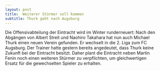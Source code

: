```yaml
---
layout: post
title:  Weiterer Stürmer soll kommen
subtitle: Thurk geht nach Augsburg
---
```


Die Offensivabteilung der Eintracht wird im Winter runderneuert: Nach den Abgängen von Albert Streit und Naohiro Takahara hat nun auch Michael Thurk einen neuen Verein gefunden. Er wechselt in die 2. Liga zum FC Augsburg. Der Trainer hatte gestern bereits angedeutet, dass Thurk keine Zukunft bei der Eintracht besitzt. Daher plant die Eintracht neben Martin Fenin noch einen weiteren Stürmer zu verpflichten, um gleichwertigen Ersatz für die gewechselten Spieler zu erhalten.


